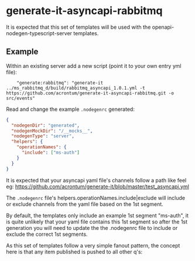 # generate-it-asyncapi-rabbitmq

It is expected that this set of templates will be used with the openapi-nodegen-typescript-server templates.

## Example
Within an existing server add a new script (point it to your own entry yml file):
```
    "generate:rabbitmq": "generate-it ../ms_rabbitmq_d/build/rabbitmq_asyncapi_1.0.1.yml -t https://github.com/acrontum/generate-it-asyncapi-rabbitmq.git -o src/events"
```

Read and change the example `.nodegenrc` generated:
```json
{
  "nodegenDir": "generated",
  "nodegenMockDir": "/__mocks__",
  "nodegenType": "server",
  "helpers": {
    "operationNames": {
      "include": ["ms-auth"]
    }
  }
}
```

It is expected that your asyncapi yaml file's channels follow a path like feel eg: https://github.com/acrontum/generate-it/blob/master/test_asyncapi.yml

The `.nodegenrc` file's helpers.operationNames.include|exclude will include or exclude channels from the yaml file based on the 1st segment.

By default, the templates only include an example 1st segment "ms-auth", it is quite unlikely that your yaml file contains this 1st segment so after the 1st generation you will need to update the the .nodegenrc file to include or exclude the correct 1st segments.

As this set of templates follow a very simple fanout pattern, the concept here is that any item published is pushed to all other q's:

